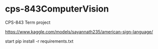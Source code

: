 # cps-843ComputerVision
CPS-843 Term project


https://www.kaggle.com/models/sayannath235/american-sign-language/

start pip install -r requirements.txt